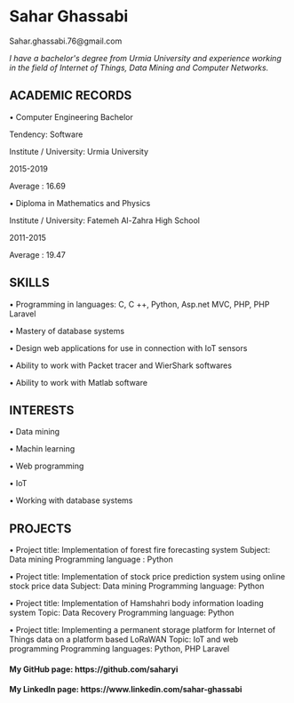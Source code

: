 
<h1>Sahar Ghassabi</h1>    
Sahar.ghassabi.76@gmail.com 
 
_I have a bachelor's degree from Urmia University and  experience working in the field of Internet of Things, Data Mining and Computer Networks._                                          
 
                                                                                                                  
<h2>ACADEMIC RECORDS </h2>
 
•	Computer Engineering Bachelor 

Tendency: Software 

Institute / University: Urmia University 

2015-2019 

Average : 16.69 
 
 
•	Diploma in Mathematics and Physics 

Institute / University: Fatemeh Al-Zahra High School 

2011-2015 

Average : 19.47 
 
 
 
<h2>SKILLS</h2>
 
•	Programming in languages: C, C ++, Python, Asp.net MVC, PHP, PHP Laravel 

•	Mastery of database systems 

•	Design web applications for use in connection with IoT sensors 

•	Ability to work with Packet tracer and WierShark softwares 

•	Ability to work with Matlab software 
 
 
<h2>INTERESTS </h2>
 
•	Data mining 

•	Machin learning 

•	Web programming 

•	IoT 

•	Working with database systems 
 
 
 
<h2>PROJECTS 	</h2> 
 
•	Project title: Implementation of forest fire forecasting system 
 Subject: Data mining 
 Programming language : Python 
 
•	Project title: Implementation of stock price prediction system using online stock price data 
 Subject: Data mining 
 Programming language: Python 
 
•	Project title: Implementation of Hamshahri body information loading system  Topic: Data Recovery 
 Programming language: Python 
 
•	Project title: Implementing a permanent storage platform for Internet of Things data on a platform based LoRaWAN 
  Topic: IoT and web programming 
  Programming languages: Python, PHP Laravel 
 
 <h4>My GitHub page: https://github.com/saharyi</h4>
 
  <h4>My LinkedIn page: https://www.linkedin.com/sahar-ghassabi</h4>




